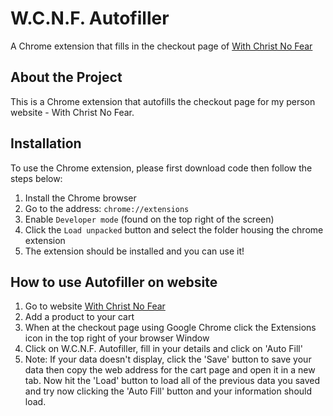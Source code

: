 # W.C.N.F. Autofiller

A Chrome extension that fills in the checkout page of [With Christ No Fear](https://www.withchristnofear.com)

## About the Project
This is a Chrome extension that autofills the checkout page for my person website - With Christ No Fear.

## Installation
To use the Chrome extension, please first download code then follow the steps below:

1. Install the Chrome browser
2. Go to the address: `chrome://extensions`
3. Enable `Developer mode` (found on the top right of the screen)
4. Click the `Load unpacked` button and select the folder housing the chrome extension
5. The extension should be installed and you can use it!

## How to use Autofiller on website
1. Go to website [With Christ No Fear](https://www.withchristnofear.com)
2. Add a product to your cart
3. When at the checkout page using Google Chrome click the Extensions icon in the top right of your browser Window
4. Click on W.C.N.F. Autofiller, fill in your details and click on 'Auto Fill'
5. Note: If your data doesn't display, click the 'Save' button to save your data then copy the web address for the cart page and open it in a new tab. Now hit the 'Load' button to load all of the previous data you saved and try now clicking the 'Auto Fill' button and your information should load.

